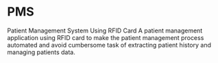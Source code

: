 # PMS
Patient Management System Using RFID Card
A patient management application using RFID card to make the patient management process automated and avoid cumbersome task of extracting patient history and managing
patients data.
